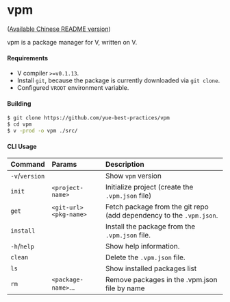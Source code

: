 # vpm

([Available Chinese README version](README.CN.md))

vpm is a package manager for V, written on V.

#### Requirements

* V compiler `>=v0.1.13`.
* Install `git`, because the package is currently downloaded via `git clone`.
* Configured `VROOT` environment variable.

#### Building

```bash
$ git clone https://github.com/yue-best-practices/vpm
$ cd vpm
$ v -prod -o vpm ./src/
```

#### CLI Usage

| Command        | Params                    |  Description                                                 |
| :------------- | :------------------------ | :----------------------------------------------------------- |
| `-v`/`version` |                           | Show `vpm` version                                           |
| `init`         | `<project-name>`          | Initialize project (create the `.vpm.json` file)             |
| `get`          | `<git-url>`  `<pkg-name>` | Fetch package from the git repo (add dependency to the `.vpm.json`.  |                              
| `install`      |                           | Install the package from the `.vpm.json` file. |
| `-h`/`help`    |                           | Show help information.                   |
| `clean`        |                           | Delete the `.vpm.json` file.      |
| `ls`           |                           | Show installed packages list         |
| `rm`           | `<package-name>`...       | Remove packages in the .vpm.json file by name |
